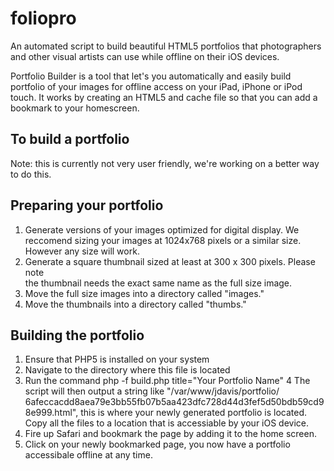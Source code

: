foliopro
========

An automated script to build beautiful HTML5 portfolios that photographers and
other visual artists can use while offline on their iOS devices.

Portfolio Builder is a tool that let's you automatically and easily build
portfolio of your images for offline access on your iPad, iPhone or iPod 
touch. It works by creating an HTML5 and cache file so that you can add
a bookmark to your homescreen.

To build a portfolio
--------------------
Note: this is currently not very user friendly, we're working on a better
way to do this. 

Preparing your portfolio
------------------------
1.	Generate versions of your images optimized for digital display. We reccomend
	sizing your images at 1024x768 pixels or a similar size. However any size 
	will work.
2.	Generate a square thumbnail sized at least at 300 x 300 pixels. Please note 	
	the thumbnail needs the exact same name as the full size image.
3.	Move the full size images into a directory called "images."
4.	Move the thumbnails into a directory called "thumbs."

Building the portfolio
----------------------
1.	Ensure that PHP5 is installed on your system
2.	Navigate to the directory where this file is located
3.	Run the command php -f build.php title="Your Portfolio Name"
4 	The script will then output a string like 	"/var/www/jdavis/portfolio/
	6afeccacdd8aea79e3bb55fb07b5aa423dfc728d44d3fef5d50bdb59cd98e999.html", 
	this is where your newly generated portfolio is located. Copy all the 
	files to a location that is accessiable by your iOS device.
5.	Fire up Safari and bookmark the page by adding it to the home screen.
6. 	Click on your newly bookmarked page, you now have a portfolio accessibale 
	offline at any time.
